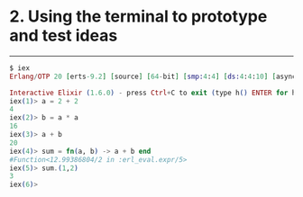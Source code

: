 # 2. Using the terminal to prototype and test ideas

---

```elixir
$ iex
Erlang/OTP 20 [erts-9.2] [source] [64-bit] [smp:4:4] [ds:4:4:10] [async-threads:10] [hipe] [kernel-poll:false]

Interactive Elixir (1.6.0) - press Ctrl+C to exit (type h() ENTER for help)
iex(1)> a = 2 + 2
4
iex(2)> b = a * a
16
iex(3)> a + b
20
iex(4)> sum = fn(a, b) -> a + b end
#Function<12.99386804/2 in :erl_eval.expr/5>
iex(5)> sum.(1,2)
3
iex(6)>
```
